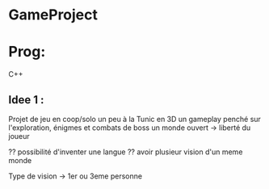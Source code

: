 # GameProject

# Prog:
C++

## Idee 1 : 
  Projet de jeu en coop/solo un peu à la Tunic en 3D
    un gameplay penché sur l'exploration, énigmes et combats de boss
    un monde ouvert -> liberté du joueur
    
    
 ??  possibilité d'inventer une langue 
 ??  avoir plusieur vision d'un meme monde
    
  Type de vision -> 1er ou 3eme personne
